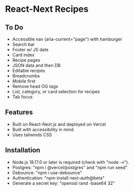 # React-Next Recipes

## To Do

- Accessible nav (aria-current="page") with hamburger
- Search bar
- Footer w/ JS date
- Card index
- Recipe pages
- JSON data and then DB
- Editable recipes
- Breadcrumbs
- Mobile first
- Remove head OG tags
- List, category, or card selection for recipes
- Tab focus

## Features

- Built on React-Next.js and deployed on Vercel
- Built with accessibility in mind
- Uses tailwinds CSS

## Installation

- Node.js 18.17.0 or later is required (check with "node -v").
- Postgres: "npm i @vercel/postgres" and "npm run seed"
- Debounce: "npm i use-debounce"
- Authentication: "npm install next-auth@beta" 
- Generate a secret key: "openssl rand -base64 32"